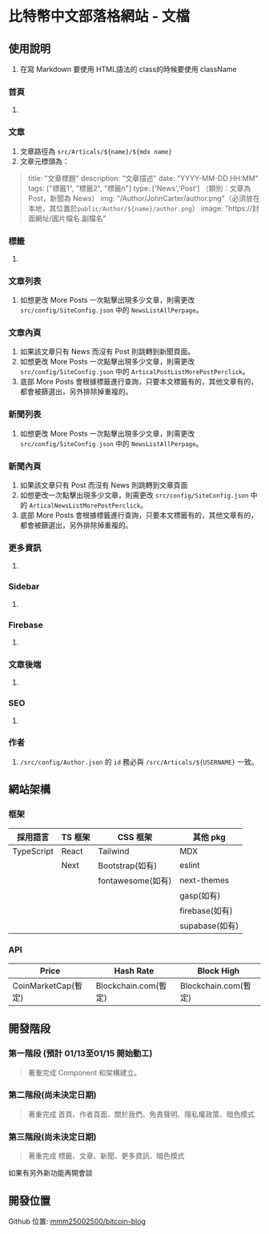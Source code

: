# 比特幣中文部落格網站 - 文檔

## 使用說明
1. 在寫 Markdown 要使用 HTML語法的 class的時候要使用 className
### 首頁
1. 
### 文章
1. 文章路徑為 `src/Articals/${name}/${mdx name}`
2. 文章元標頭為：
> title: "文章標題"
> description: "文章描述"
> date: "YYYY-MM-DD HH:MM"
> tags: ["標籤1", "標籤2", "標籤n"]
> type: ['News','Post'] （類別：文章為Post，新聞為 News）
> img: "/Author/JohnCarter/author.png"（必須放在本地，其位置於`public/Author/${name}/author.png`）
> image: "https://封面網址/圖片檔名.副檔名"

### 標籤
1. 
### 文章列表
1. 如想更改 More Posts 一次點擊出現多少文章，則需更改 `src/config/SiteConfig.json` 中的 `NewsListAllPerpage`。
### 文章內頁
1. 如果該文章只有 News 而沒有 Post 則跳轉到新聞頁面。
2. 如想更改 More Posts 一次點擊出現多少文章，則需更改 `src/config/SiteConfig.json` 中的 `ArticalPostListMorePostPerclick`。
3. 底部 More Posts 會根據標籤進行查詢，只要本文標籤有的，其他文章有的，都會被篩選出，另外排除掉重複的。
### 新聞列表
1. 如想更改 More Posts 一次點擊出現多少文章，則需更改 `src/config/SiteConfig.json` 中的 `NewsListAllPerpage`。
### 新聞內頁
1. 如果該文章只有 Post 而沒有 News 則跳轉到文章頁面
2. 如想更改一次點擊出現多少文章，則需更改 `src/config/SiteConfig.json` 中的 `ArticalNewsListMorePostPerclick`。
3. 底部 More Posts 會根據標籤進行查詢，只要本文標籤有的，其他文章有的，都會被篩選出，另外排除掉重複的。
### 更多資訊
1. 
### Sidebar
1. 
### Firebase
1. 
### 文章後端
1. 
### SEO
1. 
### 作者
1. `/src/config/Author.json` 的 `id` 務必與 `/src/Articals/${USERNAME}` 一致。

## 網站架構

### 框架
| 採用語言 | TS 框架 | CSS 框架 | 其他 pkg |
| ------- | ------- | ------- | ------- |
| TypeScript | React | Tailwind | MDX |
|  | Next | Bootstrap(如有) | eslint |
|  |  | fontawesome(如有) | next-themes |
|  |  |  | gasp(如有) |
|  |  |  | firebase(如有) |
|  |  |  | supabase(如有) |

### API
| Price | Hash Rate | Block High |
| -------- | -------- | -------- |
| CoinMarketCap(暫定) | Blockchain.com(暫定) | Blockchain.com(暫定) |


## 開發階段
### 第一階段 (預計 01/13至01/15 開始動工)
> 著重完成 Component 和架構建立。

### 第二階段(尚未決定日期)
> 著重完成 首頁、作者頁面、關於我們、免責聲明、隱私權政策、暗色模式

### 第三階段(尚未決定日期)
> 著重完成 標籤、文章、新聞、更多資訊、暗色模式

如果有另外新功能再開會談

## 開發位置
Github 位置: [mmm25002500/bitcoin-blog](https://github.com/mmm25002500/bitcoin-blog)